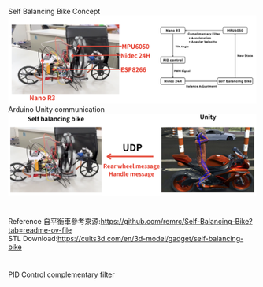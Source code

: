Self Balancing Bike Concept
![image](https://github.com/amashkk/Self-Balancing-Bike/blob/main/Picture/Concept.png)
Arduino Unity communication
![image](https://github.com/amashkk/Self-Balancing-Bike/blob/main/Picture/Arduino%26Unity.png)

#
Reference 
自平衡車參考來源:https://github.com/remrc/Self-Balancing-Bike?tab=readme-ov-file  
STL Download:https://cults3d.com/en/3d-model/gadget/self-balancing-bike

#
PID Control complementary filter 
